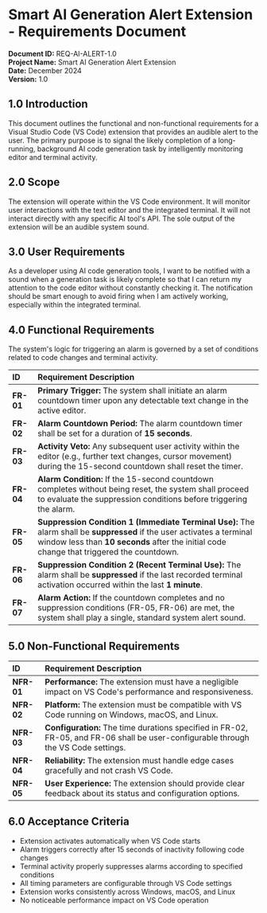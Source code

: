 # Smart AI Generation Alert Extension - Requirements Document

**Document ID:** REQ-AI-ALERT-1.0  
**Project Name:** Smart AI Generation Alert Extension  
**Date:** December 2024  
**Version:** 1.0

## 1.0 Introduction

This document outlines the functional and non-functional requirements for a Visual Studio Code (VS Code) extension that provides an audible alert to the user. The primary purpose is to signal the likely completion of a long-running, background AI code generation task by intelligently monitoring editor and terminal activity.

## 2.0 Scope

The extension will operate within the VS Code environment. It will monitor user interactions with the text editor and the integrated terminal. It will not interact directly with any specific AI tool's API. The sole output of the extension will be an audible system sound.

## 3.0 User Requirements

As a developer using AI code generation tools, I want to be notified with a sound when a generation task is likely complete so that I can return my attention to the code editor without constantly checking it. The notification should be smart enough to avoid firing when I am actively working, especially within the integrated terminal.

## 4.0 Functional Requirements

The system's logic for triggering an alarm is governed by a set of conditions related to code changes and terminal activity.

| ID | Requirement Description |
|:---|:---|
| **FR-01** | **Primary Trigger:** The system shall initiate an alarm countdown timer upon any detectable text change in the active editor. |
| **FR-02** | **Alarm Countdown Period:** The alarm countdown timer shall be set for a duration of **15 seconds**. |
| **FR-03** | **Activity Veto:** Any subsequent user activity within the editor (e.g., further text changes, cursor movement) during the 15-second countdown shall reset the timer. |
| **FR-04** | **Alarm Condition:** If the 15-second countdown completes without being reset, the system shall proceed to evaluate the suppression conditions before triggering the alarm. |
| **FR-05** | **Suppression Condition 1 (Immediate Terminal Use):** The alarm shall be **suppressed** if the user activates a terminal window less than **10 seconds** after the initial code change that triggered the countdown. |
| **FR-06** | **Suppression Condition 2 (Recent Terminal Use):** The alarm shall be **suppressed** if the last recorded terminal activation occurred within the last **1 minute**. |
| **FR-07** | **Alarm Action:** If the countdown completes and no suppression conditions (FR-05, FR-06) are met, the system shall play a single, standard system alert sound. |

## 5.0 Non-Functional Requirements

| ID | Requirement Description |
|:---|:---|
| **NFR-01** | **Performance:** The extension must have a negligible impact on VS Code's performance and responsiveness. |
| **NFR-02** | **Platform:** The extension must be compatible with VS Code running on Windows, macOS, and Linux. |
| **NFR-03** | **Configuration:** The time durations specified in FR-02, FR-05, and FR-06 shall be user-configurable through the VS Code settings. |
| **NFR-04** | **Reliability:** The extension must handle edge cases gracefully and not crash VS Code. |
| **NFR-05** | **User Experience:** The extension should provide clear feedback about its status and configuration options. |

## 6.0 Acceptance Criteria

- Extension activates automatically when VS Code starts
- Alarm triggers correctly after 15 seconds of inactivity following code changes
- Terminal activity properly suppresses alarms according to specified conditions
- All timing parameters are configurable through VS Code settings
- Extension works consistently across Windows, macOS, and Linux
- No noticeable performance impact on VS Code operation
